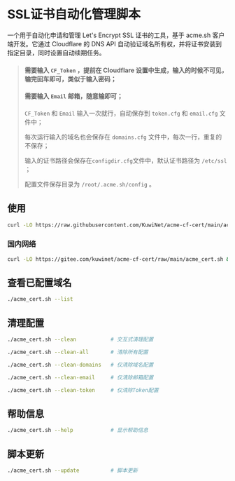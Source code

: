 # SSL证书自动化管理脚本

一个用于自动化申请和管理 Let's Encrypt SSL 证书的工具，基于 acme.sh 客户端开发。它通过 Cloudflare 的 DNS API 自动验证域名所有权，并将证书安装到指定目录，同时设置自动续期任务。

> #### 需要输入 `CF_Token` ，提前在 Cloudflare 设置中生成，输入的时候不可见，输完回车即可，类似于输入密码；
> #### 需要输入 `Email` 邮箱，随意输即可；
> `CF_Token` 和 `Email` 输入一次就行，自动保存到 `token.cfg` 和 `email.cfg` 文件中；
> 
> 每次运行输入的域名也会保存在 `domains.cfg` 文件中，每次一行，重复的不保存；
>
> 输入的证书路径会保存在`configdir.cfg`文件中，默认证书路径为 `/etc/ssl` ；
> 
> 配置文件保存目录为 `/root/.acme.sh/config` 。


## 使用
```bash
curl -LO https://raw.githubusercontent.com/KuwiNet/acme-cf-cert/main/acme_cert.sh && chmod +x acme_cert.sh && ./acme_cert.sh
```
### 国内网络
```bash
curl -LO https://gitee.com/kuwinet/acme-cf-cert/raw/main/acme_cert.sh && chmod +x acme_cert.sh && ./acme_cert.sh
```

## 查看已配置域名
```bash
./acme_cert.sh --list
```

## 清理配置
```bash
./acme_cert.sh --clean           # 交互式清理配置
```
```bash
./acme_cert.sh --clean-all       # 清除所有配置
```
```bash
./acme_cert.sh --clean-domains   # 仅清除域名配置
```
```bash
./acme_cert.sh --clean-email     # 仅清除邮箱配置
```
```bash
./acme_cert.sh --clean-token     # 仅清除Token配置
```

## 帮助信息
```bash
./acme_cert.sh --help            # 显示帮助信息
```

## 脚本更新
```bash
./acme_cert.sh --update          # 脚本更新
```
